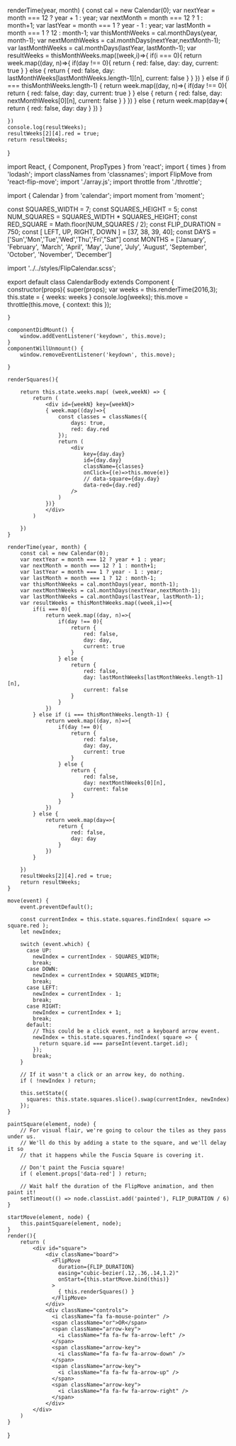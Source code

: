 
  renderTime(year, month) {
    const cal = new Calendar(0);
    var nextYear = month === 12 ? year + 1 : year;
    var nextMonth = month === 12 ? 1 : month+1;
    var lastYear = month === 1 ? year - 1 : year;
    var lastMonth = month === 1 ? 12 : month-1;
    var thisMonthWeeks = cal.monthDays(year, month-1);
    var nextMonthWeeks = cal.monthDays(nextYear,nextMonth-1);
    var lastMonthWeeks = cal.monthDays(lastYear, lastMonth-1);
    var resultWeeks = thisMonthWeeks.map((week,i)=>{
    	if(i === 0){
    		return week.map((day, n)=>{
	    		if(day !== 0){
	    			return {
	    				red: false,
	    				day: day,
	    				current: true
	    			}
	    		} else {
	    			return {
	    				red: false,
	    				day: lastMonthWeeks[lastMonthWeeks.length-1][n],
	    				current: false
	    			}
	    		}
    		})
    	} else if (i === thisMonthWeeks.length-1) {
    		return week.map((day, n)=>{
	    		if(day !== 0){
	    			return {
	    				red: false,
	    				day: day,
	    				current: true
	    			}
	    		} else {
	    			return {
	    				red: false,
	    				day: nextMonthWeeks[0][n],
	    				current: false
	    			}
	    		}
    		})
    	} else {
    		return week.map(day=>{
    			return {
    				red: false,
    				day: day
    			}
    		})
    	}
    	
    })
    console.log(resultWeeks);
    resultWeeks[2][4].red = true;
    return resultWeeks;


  }




  import React, { Component, PropTypes }  from 'react';
import { times }                        from 'lodash';
import classNames                       from 'classnames';
import FlipMove from 'react-flip-move';
import './array.js';
import throttle from './throttle';

import { Calendar } from 'calendar';
import moment from 'moment';


const SQUARES_WIDTH   = 7;
const SQUARES_HEIGHT  = 5;
const NUM_SQUARES     = SQUARES_WIDTH * SQUARES_HEIGHT;
const RED_SQUARE      = Math.floor(NUM_SQUARES / 2);
const FLIP_DURATION   = 750;
const [ LEFT, UP, RIGHT, DOWN ] = [37, 38, 39, 40];
const DAYS = ['Sun','Mon','Tue','Wed','Thu','Fri',"Sat"]
const MONTHS = ['January', 'February', 'March', 'April', 'May', 'June', 'July', 'August', 'September', 'October', 'November', 'December']

import '../../styles/FlipCalendar.scss';

export default class CalendarBody extends Component {
	constructor(props){
		super(props);
		var weeks = this.renderTime(2016,3);
		this.state = {
			weeks: weeks
		}
		console.log(weeks);
		this.move = throttle(this.move, { context: this });

	}

	componentDidMount() {
	    window.addEventListener('keydown', this.move);
	}
	componentWillUnmount() {
	    window.removeEventListener('keydown', this.move);
	
	}

	renderSquares(){
		
		return this.state.weeks.map( (week,weekN) => {
	    	return (
	  			<div id={weekN} key={weekN}>
				{ week.map((day)=>{
					const classes = classNames({
				        days: true,
				        red: day.red
				    });
					return (
						<div
			  				key={day.day}
			  				id={day.day}
			  				className={classes}
	  				        onClick={(e)=>this.move(e)}
				            // data-square={day.day}
				            data-red={day.red}
						/>
					)				
				})}
	  			</div>
	  		)
	    
  		})
	}  	
	   
	renderTime(year, month) {
		const cal = new Calendar(0);
		var nextYear = month === 12 ? year + 1 : year;
		var nextMonth = month === 12 ? 1 : month+1;
		var lastYear = month === 1 ? year - 1 : year;
		var lastMonth = month === 1 ? 12 : month-1;
		var thisMonthWeeks = cal.monthDays(year, month-1);
		var nextMonthWeeks = cal.monthDays(nextYear,nextMonth-1);
		var lastMonthWeeks = cal.monthDays(lastYear, lastMonth-1);
		var resultWeeks = thisMonthWeeks.map((week,i)=>{
			if(i === 0){
				return week.map((day, n)=>{
		    		if(day !== 0){
		    			return {
		    				red: false,
		    				day: day,
		    				current: true
		    			}
		    		} else {
		    			return {
		    				red: false,
		    				day: lastMonthWeeks[lastMonthWeeks.length-1][n],
		    				current: false
		    			}
		    		}
				})
			} else if (i === thisMonthWeeks.length-1) {
				return week.map((day, n)=>{
		    		if(day !== 0){
		    			return {
		    				red: false,
		    				day: day,
		    				current: true
		    			}
		    		} else {
		    			return {
		    				red: false,
		    				day: nextMonthWeeks[0][n],
		    				current: false
		    			}
		    		}
				})
			} else {
				return week.map(day=>{
					return {
						red: false,
						day: day
					}
				})
			}
			
		})
		resultWeeks[2][4].red = true;
		return resultWeeks;
	}

	move(event) {
	    event.preventDefault();

	    const currentIndex = this.state.squares.findIndex( square => square.red );
	    let newIndex;

	    switch (event.which) {
	      case UP:
	        newIndex = currentIndex - SQUARES_WIDTH;
	        break;
	      case DOWN:
	        newIndex = currentIndex + SQUARES_WIDTH;
	        break;
	      case LEFT:
	        newIndex = currentIndex - 1;
	        break;
	      case RIGHT:
	        newIndex = currentIndex + 1;
	        break;
	      default:
	        // This could be a click event, not a keyboard arrow event.
	        newIndex = this.state.squares.findIndex( square => {
	          return square.id === parseInt(event.target.id);
	        });
	        break;
	    }

	    // If it wasn't a click or an arrow key, do nothing.
	    if ( !newIndex ) return;

	    this.setState({
	      squares: this.state.squares.slice().swap(currentIndex, newIndex)
	    });
	}

	paintSquare(element, node) {
		// For visual flair, we're going to colour the tiles as they pass under us.
		// We'll do this by adding a state to the square, and we'll delay it so
		// that it happens while the Fuscia Square is covering it.

		// Don't paint the Fuscia square!
		if ( element.props['data-red'] ) return;

		// Wait half the duration of the FlipMove animation, and then paint it!
		setTimeout(() => node.classList.add('painted'), FLIP_DURATION / 6)
	}

	startMove(element, node) {
		this.paintSquare(element, node);
	}
	render(){
		return (
			<div id="square">
		        <div className="board">
		          <FlipMove
		            duration={FLIP_DURATION}
		            easing="cubic-bezier(.12,.36,.14,1.2)"
		            onStart={this.startMove.bind(this)}
		          >
		            { this.renderSquares() }
		          </FlipMove>
		        </div>
		        <div className="controls">
		          <i className="fa fa-mouse-pointer" />
		          <span className="or">OR</span>
		          <span className="arrow-key">
		            <i className="fa fa-fw fa-arrow-left" />
		          </span>
		          <span className="arrow-key">
		            <i className="fa fa-fw fa-arrow-down" />
		          </span>
		          <span className="arrow-key">
		            <i className="fa fa-fw fa-arrow-up" />
		          </span>
		          <span className="arrow-key">
		            <i className="fa fa-fw fa-arrow-right" />
		          </span>
		        </div>
		    </div>
		)
	}
}